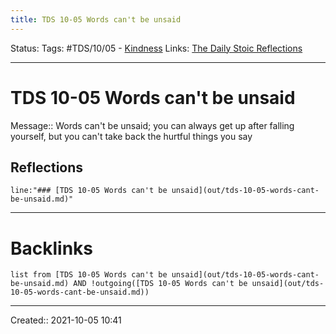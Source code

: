```yaml
---
title: TDS 10-05 Words can't be unsaid
---
```

Status:
Tags: #TDS/10/05 - [Kindness](None)
Links: [The Daily Stoic Reflections](out/the-daily-stoic-reflections.md)
___
# TDS 10-05 Words can't be unsaid
Message:: Words can't be unsaid; you can always get up after falling yourself, but you can't take back the hurtful things you say

## Reflections
 ```query
line:"### [TDS 10-05 Words can't be unsaid](out/tds-10-05-words-cant-be-unsaid.md)"
```
___
# Backlinks
```dataview
list from [TDS 10-05 Words can't be unsaid](out/tds-10-05-words-cant-be-unsaid.md) AND !outgoing([TDS 10-05 Words can't be unsaid](out/tds-10-05-words-cant-be-unsaid.md))
```
___

Created:: 2021-10-05 10:41

